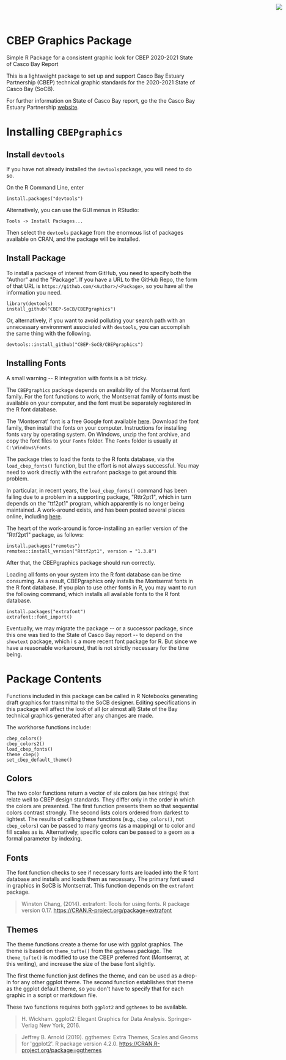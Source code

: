 # CBEP Graphics Package

<img
    src="https://www.cascobayestuary.org/wp-content/uploads/2014/04/logo_sm.jpg"
    style="position:absolute;top:10px;right:10px;" />

Simple R Package for a consistent graphic look for CBEP 2020-2021 State of Casco 
Bay Report

This is a lightweight package to set up and support Casco Bay Estuary Partnership
(CBEP) technical graphic standards for the 2020-2021 State of Casco Bay (SoCB).

For further information on State of Casco Bay report, go the the Casco Bay
Estuary Partnership [website]( https://cascobayestuary.org).

# Installing `CBEPgraphics`
## Install `devtools`
If you have not already installed the `devtools`package, 
you will need to do so.

On the R Command Line, enter

`install.packages("devtools")`

Alternatively, you can use the GUI menus in RStudio:

`Tools -> Install Packages... `

Then select the `devtools` package from  the enormous list 
of packages available on CRAN, and the package will be 
installed.

## Install Package
To install a package of interest from GitHub, you need 
to specify both the "Author" and the "Package".  If you 
have a URL to the GitHub Repo, the form of that URL is 
`https://github.com/<Author>/<Package>`, so you have all
the information you need.

```	
library(devtools)
install_github("CBEP-SoCB/CBEPgraphics")
```

Or, alternatively, if you want to avoid polluting your 
search path with an unnecessary environment associated
with `devtools`, you can accomplish the same thing with
the following.

```
devtools::install_github("CBEP-SoCB/CBEPgraphics")
```

## Installing Fonts
A small warning -- R integration with fonts is a bit tricky.

The `CBEPgraphics` package depends on availability of the Montserrat font 
family. For the font functions to work, the Montserrat family of fonts must be
available on your computer, and the font must be separately registered in the R
font database.

The 'Montserrat' font is a free Google font available 
[here](https://fonts.google.com/specimen/Montserrat).  Download the font family,
then install the fonts on your computer.  Instructions for installing fonts vary
by operating system.  On Windows, unzip the font archive, and copy the font
files to your `Fonts` folder.  The `Fonts` folder is usually at
`C:\Windows\Fonts`.

The package tries to load the fonts to the R fonts database, via the 
`load_cbep_fonts()` function, but the effort is not always 
successful.  You may need to work directly with the `extrafont` package to get
around this problem.

In particular, in recent years, the `load_cbep_fonts()` command has been failing
due to a problem in a supporting package, "Rttr2pt1", which in turn depends on
the "ttf2pt1" program, which apparently is no longer being maintained. A 
work-around exists, and has been posted several places online, including 
[here](https://stackoverflow.com/questions/61204259/how-can-i-resolve-the-no-font-name-issue-when-importing-fonts-into-r-using-ext/66532692#66532692).  

The heart of the work-around is force-installing an earlier version of the
"Rttf2pt1" package, as follows:
```
install.packages("remotes")
remotes::install_version("Rttf2pt1", version = "1.3.8")
```

After that, the CBEPgraphics package should run correctly. 

Loading all  fonts on your system into the R font database can be time
consuming. As a result, CBEPgraphics only installs the Montserrat fonts in the R
font database.  If you plan to use other fonts in R, you may want to run the
following command, which installs all available fonts to the R font database.

```
install.packages("extrafont")
extrafont::font_import()
```

Eventually, we may migrate the package -- or a successor package, since this one
was tied to the State of Casco Bay report -- to depend on the `showtext`
package, which i s a more recent font package for R.  But since we have a 
reasonable  workaround, that is not strictly necessary for the time being.

# Package Contents
Functions included in this package can be called in R Notebooks
generating draft graphics for transmittal to the SoCB designer.
Editing specifications in this package will affect the look of
all (or almost all) State of the Bay technical graphics generated after any
changes are made.

The workhorse functions include:

    cbep_colors()
    cbep_colors2()
    load_cbep_fonts()
    theme_cbep()
    set_cbep_default_theme()
    
## Colors
The two color functions return a vector of six colors (as hex strings) that
relate well to CBEP design standards.  They differ only in the order in which
the colors are presented.  The first function presents them so that sequential
colors contrast strongly. The second lists colors ordered from darkest to
lightest.  The results of calling these functions (e.g., `cbep_colors()`, not
`cbep_colors`) can be passed to many geoms (as a mapping) or to color and
fill scales as is. Alternatively, specific colors can be passed to a geom as a 
formal parameter by indexing. 

## Fonts
The font function checks to see if necessary fonts are loaded into the R font
database and installs and loads them as necessary.  The primary font used in 
graphics in SoCB is Montserrat.  This function depends on the `extrafont` 
package.  

> Winston Chang, (2014). extrafont: Tools for using fonts. R package version 0.17.
> https://CRAN.R-project.org/package=extrafont


## Themes
The theme functions create a theme for use with ggplot graphics.  The theme is
based on `theme_tufte()` from the `ggthemes` package.  The `theme_tufte()` is
modified to use the CBEP preferred font (Montserrat, at this writing), and
increase the size of the base font slightly.

The first theme function just defines the theme, and can be used as a drop-in
for any other ggplot theme.  The second function establishes that theme as the
ggplot default theme, so you don't have to specify that for each graphic in a
script or markdown file.

These two functions requires both `ggplot2` and `ggthemes` to be available.

> H. Wickham. ggplot2: Elegant Graphics for Data Analysis.
> Springer-Verlag New York, 2016.

>  Jeffrey B. Arnold (2019). ggthemes: Extra Themes, Scales and Geoms for
>  'ggplot2'. R package version 4.2.0.
>  https://CRAN.R-project.org/package=ggthemes

